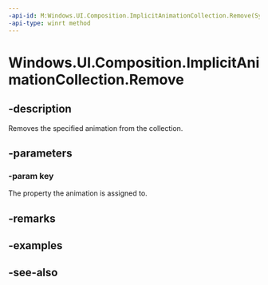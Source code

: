 ```yaml
---
-api-id: M:Windows.UI.Composition.ImplicitAnimationCollection.Remove(System.String)
-api-type: winrt method
---
```


<!-- Method syntax
public void Remove(System.String key)
-->

# Windows.UI.Composition.ImplicitAnimationCollection.Remove

## -description
Removes the specified animation from the collection.



## -parameters
### -param key
The property the animation is assigned to.

## -remarks

## -examples

## -see-also
